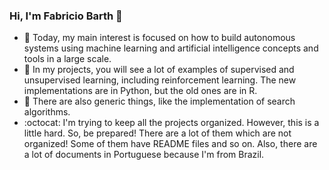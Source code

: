 ### Hi, I'm Fabricio Barth 👋

- 🔭 Today, my main interest is focused on how to build autonomous systems using machine learning and artificial intelligence concepts and tools in a large scale.
- 🌱 In my projects, you will see a lot of examples of supervised and unsupervised learning, including reinforcement learning. The new implementations are in Python, but the old ones are in R.
- 🤘 There are also generic things, like the implementation of search algorithms.
- :octocat: I'm trying to keep all the projects organized. However, this is a little hard. So, be prepared! There are a lot of them which are not organized! Some of them have README files and so on. Also, there are a lot of documents in Portuguese because I'm from Brazil.  
